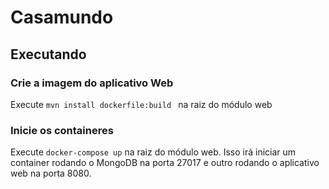 # Casamundo

## Executando

### Crie a imagem do aplicativo Web

Execute `mvn install dockerfile:build ` na raiz do módulo web

### Inicie os containeres

Execute `docker-compose up` na raiz do módulo web. Isso irá iniciar um container rodando o MongoDB na porta 27017 e outro rodando o aplicativo web na porta 8080.


